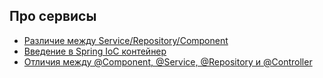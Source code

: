 ## Про сервисы ##
* [Различие между Service/Repository/Component](https://www.baeldung.com/spring-component-repository-service)
* [Введение в Spring IoC контейнер](http://spring-projects.ru/guides/lessons/lesson-2/)
* [Отличия между @Component, @Service, @Repository и @Controller](https://itsobes.ru/JavaSobes/kakie-otlichiia-mezhdu-component-service-repository-i-controller/)